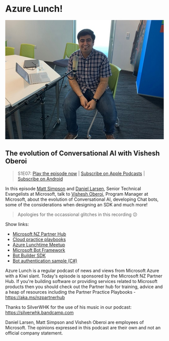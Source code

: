 # Azure Lunch!

![Vishesh Oberoi recording a podcast](./s1e07_512.jpg)

## The evolution of Conversational AI with Vishesh Oberoi

> S1E07: [Play the episode now](https://azurelunchnz.azureedge.net/podcasts/azure-lunch-s1e06.mp3) |
> [Subscribe on Apple Podcasts](https://itunes.apple.com/nz/podcast/azure-lunch/id1436427476?mt=2)
| [Subscribe on Android](https://subscribeonandroid.com/azurelunchnz.azureedge.net/podcast/feed.rss)

<p>In this episode <a href="https://twitter.com/msimpsonnz">Matt Simpson</a> and <a 
href="https://twitter.com/DanielLarsenNZ">Daniel Larsen</a>, Senior Technical Evangelists at
Microsoft, talk to <a href="https://twitter.com/ovishesh">Vishesh Oberoi</a>, Program Manager at Microsoft,
about the evolution of Conversational AI, developing Chat bots, some of the considerations when 
designing an SDK and much more!</p>

> Apologies for the occassional glitches in this recording 😕

<p>Show links:</p>
<ul>
<li><a href="https://aka.ms/nzpartnerhub">Microsoft NZ Partner Hub</a></li>
<li><a href="https://partner.microsoft.com/en-nz/campaigns/cloud-practice-playbooks">Cloud practice playbooks</a></li>
<li><a href="https://www.meetup.com/Auckland-Azure-Lunchtime-Meetup/">Azure Lunchtime Meetup</a></li>
<li><a href="https://dev.botframework.com/">Microsoft Bot Framework</a></li>
<li><a href="https://github.com/Microsoft/BotBuilder">Bot Builder SDK</a></li>
<li><a href="https://github.com/Microsoft/BotBuilder-Samples/tree/master/samples/csharp_dotnetcore/18.bot-authentication">Bot authentication sample (C#)</a></li>
</ul>

<p>Azure Lunch is a regular podcast of news and views from Microsoft Azure with a Kiwi slant. Today's episode
is sponsored by the Microsoft NZ Partner Hub. If you're building software or providing services related
to Microsoft products then you should check out the Partner hub for training, advice and a heap of resources
including the Partner Practice Playbooks - <a href="https://aka.ms/nzpartnerhub">https://aka.ms/nzpartnerhub</a></p>

<p>Thanks to SilverWHK for the use of his music in our podcast: <a href="https://silverwhk.bandcamp.com/">https://silverwhk.bandcamp.com</a></p>

<p>Daniel Larsen, Matt Simpson and Vishesh Oberoi are employees of Microsoft. The opinions expressed in this podcast are
their own and not an official company statement.</p>
